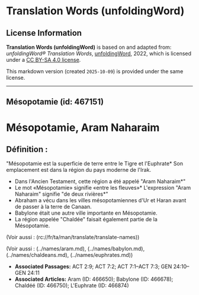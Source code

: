 # Translation Words (unfoldingWord)

## License Information

**Translation Words (unfoldingWord)** is based on and adapted from: _unfoldingWord® Translation Words_, [unfoldingWord](https://unfoldingword.org/utw), 2022, which is licensed under a [CC BY-SA 4.0 license](https://creativecommons.org/licenses/by-sa/4.0/legalcode.en).

This markdown version (created `2025-10-09`) is provided under the same license.



--------------------------------

## Mésopotamie (id: 467151)

Mésopotamie, Aram Naharaim
==========================

Définition :
------------

"Mésopotamie est la superficie de terre entre le Tigre et l'Euphrate\* Son emplacement est dans la région du pays moderne de l'Irak.

* Dans l'Ancien Testament, cette région a été appelé "Aram Naharaim\*"
* Le mot «Mésopotamie» signifie «entre les fleuves»\* L'expression "Aram Naharaim" signifie "de deux rivières\*"
* Abraham a vécu dans les villes mésopotamiennes d'Ur et Haran avant de passer à la terre de Canaan.
* Babylone était une autre ville importante en Mésopotamie.
* La région appelée "Chaldée" faisait également partie de la Mésopotamie.

(Voir aussi : (rc://fr/ta/man/translate/translate\-names))

(Voir aussi : (../names/aram.md), (../names/babylon.md), (../names/chaldeans.md), (../names/euphrates.md))

* **Associated Passages:** ACT 2:9; ACT 7:2; ACT 7:1–ACT 7:3; GEN 24:10–GEN 24:11
* **Associated Articles:** Aram (ID: 466650); Babylone (ID: 466678); Chaldéé  (ID: 466750); L'Euphrate (ID: 466874)

